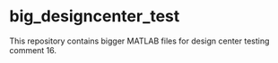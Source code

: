 # big_designcenter_test
This repository contains bigger MATLAB files for design center testing 
comment 16. 
